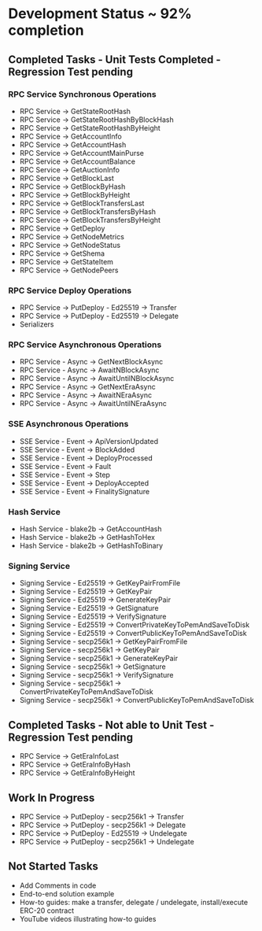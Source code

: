 # Development Status ~ 92% completion

## Completed Tasks - Unit Tests Completed - Regression Test pending
### RPC Service Synchronous Operations
* RPC Service -> GetStateRootHash
* RPC Service -> GetStateRootHashByBlockHash
* RPC Service -> GetStateRootHashByHeight
* RPC Service -> GetAccountInfo
* RPC Service -> GetAccountHash
* RPC Service -> GetAccountMainPurse
* RPC Service -> GetAccountBalance
* RPC Service -> GetAuctionInfo
* RPC Service -> GetBlockLast
* RPC Service -> GetBlockByHash
* RPC Service -> GetBlockByHeight
* RPC Service -> GetBlockTransfersLast
* RPC Service -> GetBlockTransfersByHash
* RPC Service -> GetBlockTransfersByHeight
* RPC Service -> GetDeploy
* RPC Service -> GetNodeMetrics
* RPC Service -> GetNodeStatus
* RPC Service -> GetShema
* RPC Service -> GetStateItem
* RPC Service -> GetNodePeers
### RPC Service Deploy Operations
* RPC Service -> PutDeploy - Ed25519 -> Transfer
* RPC Service -> PutDeploy - Ed25519 -> Delegate
* Serializers
### RPC Service Asynchronous Operations
* RPC Service - Async -> GetNextBlockAsync
* RPC Service - Async -> AwaitNBlockAsync
* RPC Service - Async -> AwaitUntilNBlockAsync
* RPC Service - Async -> GetNextEraAsync
* RPC Service - Async -> AwaitNEraAsync
* RPC Service - Async -> AwaitUntilNEraAsync
### SSE Asynchronous Operations
* SSE Service - Event -> ApiVersionUpdated
* SSE Service - Event -> BlockAdded
* SSE Service - Event -> DeployProcessed
* SSE Service - Event -> Fault
* SSE Service - Event -> Step
* SSE Service - Event -> DeployAccepted
* SSE Service - Event -> FinalitySignature
### Hash Service
* Hash Service - blake2b -> GetAccountHash
* Hash Service - blake2b  -> GetHashToHex
* Hash Service - blake2b  -> GetHashToBinary
### Signing Service
* Signing Service - Ed25519 -> GetKeyPairFromFile
* Signing Service - Ed25519  -> GetKeyPair
* Signing Service - Ed25519  -> GenerateKeyPair
* Signing Service - Ed25519  -> GetSignature
* Signing Service - Ed25519  -> VerifySignature
* Signing Service - Ed25519  -> ConvertPrivateKeyToPemAndSaveToDisk
* Signing Service - Ed25519  -> ConvertPublicKeyToPemAndSaveToDisk
* Signing Service - secp256k1  -> GetKeyPairFromFile
* Signing Service - secp256k1   -> GetKeyPair
* Signing Service - secp256k1   -> GenerateKeyPair
* Signing Service - secp256k1   -> GetSignature
* Signing Service - secp256k1   -> VerifySignature
* Signing Service - secp256k1  -> ConvertPrivateKeyToPemAndSaveToDisk
* Signing Service - secp256k1  -> ConvertPublicKeyToPemAndSaveToDisk


## Completed Tasks - Not able to Unit Test - Regression Test pending
* RPC Service -> GetEraInfoLast
* RPC Service -> GetEraInfoByHash
* RPC Service -> GetEraInfoByHeight


## Work In Progress
* RPC Service -> PutDeploy - secp256k1 -> Transfer
* RPC Service -> PutDeploy - secp256k1 -> Delegate
* RPC Service -> PutDeploy - Ed25519 -> Undelegate
* RPC Service -> PutDeploy - secp256k1 -> Undelegate


## Not Started Tasks
* Add Comments in code
* End-to-end solution example
* How-to guides: make a transfer, delegate / undelegate, install/execute ERC-20 contract
* YouTube videos illustrating how-to guides
	
